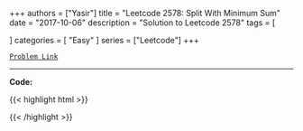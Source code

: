 
+++
authors = ["Yasir"]
title = "Leetcode 2578: Split With Minimum Sum"
date = "2017-10-06"
description = "Solution to Leetcode 2578"
tags = [
    
]
categories = [
    "Easy"
]
series = ["Leetcode"]
+++



[`Problem Link`](https://leetcode.com/problems/split-with-minimum-sum/description/)

---

**Code:**

{{< highlight html >}}

{{< /highlight >}}

